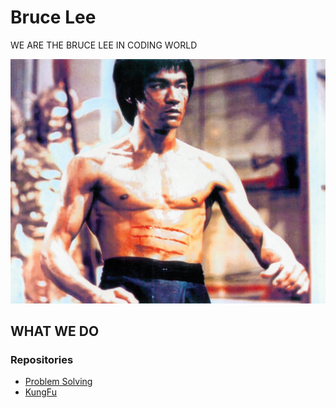 # Bruce Lee

WE ARE THE BRUCE LEE IN CODING WORLD

![brucelee](../image.png)


## WHAT WE DO

### Repositories

- [Problem Solving](https://github.com/bruceleetcode/jongjonghae)
- [KungFu](https://github.com/bruceleetcode/kung-fu)
